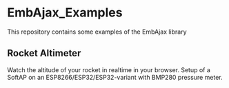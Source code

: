 # EmbAjax_Examples
This repository contains some examples of the EmbAjax library

## Rocket Altimeter
Watch the altitude of your rocket in realtime in your browser.
Setup of a SoftAP on an ESP8266/ESP32/ESP32-variant with BMP280 pressure meter.
